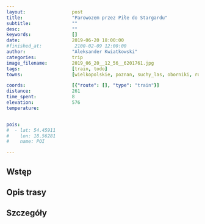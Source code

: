 ```yaml
---
layout:                 post
title:                  "Parowozem przez Piłe do Stargardu"
subtitle:               ""
desc:                   ""
keywords:               []
date:                   2019-06-20 18:00:00
#finished_at:            2100-02-09 12:00:00
author:                 "Aleksander Kwiatkowski"
categories:             trip
image_filename:         2019_06_20__12_56__6201761.jpg
tags:                   [train, todo]
towns:                  [wielkopolskie, poznan, suchy_las, oborniki, rogozno, budzyn, chodziez, kaczory, pila, ujscie, szydlowo, walcz, tuczno, kalisz_pomorski, drawno, recz, dobrzany, suchan, targard]

coords:                 [{"route": [], "type": "train"}]
distance:               261
time_spent:             8
elevation:              576
temperature:            


pois:
#  - lat: 54.45911
#    lon: 18.56281
#    name: POI

---
```



## Wstęp

## Opis trasy

## Szczegóły
